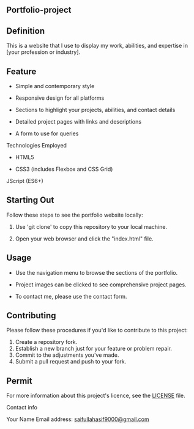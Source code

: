 ## Portfolio-project



## Definition



This is a website that I use to display my work, abilities, and expertise in [your profession or industry].



## Feature



- Simple and contemporary style

- Responsive design for all platforms

- Sections to highlight your projects, abilities, and contact details

- Detailed project pages with links and descriptions

- A form to use for queries



Technologies Employed



- HTML5

- CSS3 (includes Flexbox and CSS Grid)

JScript (ES6+)




## Starting Out



Follow these steps to see the portfolio website locally:



1. Use 'git clone' to copy this repository to your local machine.

2. Open your web browser and click the "index.html" file.



## Usage



- Use the navigation menu to browse the sections of the portfolio.

- Project images can be clicked to see comprehensive project pages.

- To contact me, please use the contact form.
## Contributing

Please follow these procedures if you'd like to contribute to this project:

1. Create a repository fork.
2. Establish a new branch just for your feature or problem repair.
3. Commit to the adjustments you've made.
4. Submit a pull request and push to your fork.

## Permit

For more information about this project's licence, see the [LICENSE](LICENSE) file.

Contact info

Your Name
Email address: saifullahasif9000@gmail.com